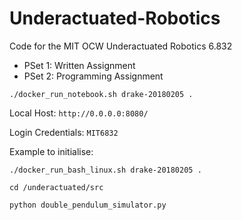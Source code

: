 # Underactuated-Robotics
Code for the MIT OCW Underactuated Robotics 6.832

* PSet 1: Written Assignment
* PSet 2: Programming Assignment



`./docker_run_notebook.sh drake-20180205 .`

Local Host:
`http://0.0.0.0:8080/`

Login Credentials:
`MIT6832`

Example to initialise:

```
./docker_run_bash_linux.sh drake-20180205 .

cd /underactuated/src

python double_pendulum_simulator.py
```
